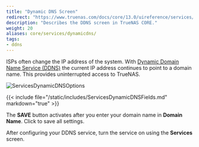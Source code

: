 ```yaml
---
title: "Dynamic DNS Screen"
redirect: "https://www.truenas.com/docs/core/13.0/uireference/services/dynamicdnsscreen/"
description: "Describes the DDNS screen in TrueNAS CORE."
weight: 20
aliases: core/services/dynamicdns/
tags:
- ddns
---
```


ISPs often change the IP address of the system. With [Dynamic Domain Name Service (DDNS)](https://tools.ietf.org/html/rfc2136) the current IP address continues to point to a domain name. This provides uninterrupted access to TrueNAS.

![ServicesDynamicDNSOptions](/images/CORE/Services/ServicesDynamicDNSOptions.png "Dynamic DNS Service Options")

{{< include file="/static/includes/ServicesDynamicDNSFields.md" markdown="true" >}}

The **SAVE** button activates after you enter your domain name in **Domain Name**. Click to save all settings.

After configuring your DDNS service, turn the service on using the **Services** screen.
